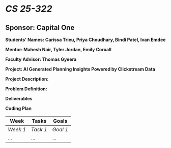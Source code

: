 # *CS 25-322*
## **Sponsor: Capital One**

**Students' Names: Carissa Trieu, Priya Choudhary, Bindi Patel, Ivan Emdee**

**Mentor: Mahesh Nair, Tyler Jordan, Emily Corxall**

**Faculty Advisor: Thomas Gyeera**

**Project: AI Generated Planning Insights Powered by Clickstream Data**

**Project Description:**

**Problem Definition:**

**Deliverables**

**Coding Plan**

| Week | Tasks | Goals |
|------|-------|-------|
| _Week 1_ | _Task 1_ | _Goal 1_ |
| ... | ... | ... |

